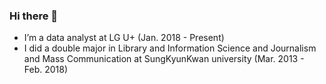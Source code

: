 


### Hi there 👋

- I’m a data analyst at LG U+ (Jan. 2018 - Present)
- I did a double major in Library and Information Science and Journalism and Mass Communication at SungKyunKwan university (Mar. 2013 - Feb. 2018)

<!--
**reasonmii/reasonmii** is a ✨ _special_ ✨ repository because its `README.md` (this file) appears on your GitHub profile.

Here are some ideas to get you started:

- 🔭 I’m currently working on ...
- 🌱 I’m currently learning ...
- 👯 I’m looking to collaborate on ...
- 🤔 I’m looking for help with ...
- 💬 Ask me about ...
- 📫 How to reach me: ...
- 😄 Pronouns: ...
- ⚡ Fun fact: ...
-->
